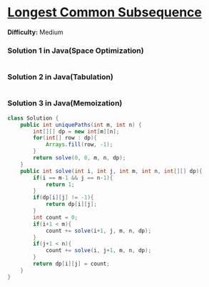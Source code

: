 # [Longest Common Subsequence](https://leetcode.com/problems/longest-common-subsequence/)
**Difficulty:** Medium

### Solution 1 in Java(Space Optimization)
```java

```
### Solution 2 in Java(Tabulation)
```java

```
### Solution 3 in Java(Memoization)
```java
class Solution {
    public int uniquePaths(int m, int n) {
        int[][] dp = new int[m][n];
        for(int[] row : dp){
            Arrays.fill(row, -1);
        }
        return solve(0, 0, m, n, dp);
    }
    public int solve(int i, int j, int m, int n, int[][] dp){
        if(i == m-1 && j == n-1){
            return 1;
        }
        if(dp[i][j] != -1){
            return dp[i][j];
        }
        int count = 0;
        if(i+1 < m){
            count += solve(i+1, j, m, n, dp);
        }
        if(j+1 < n){
            count += solve(i, j+1, m, n, dp);
        }
        return dp[i][j] = count;
    }
}
```